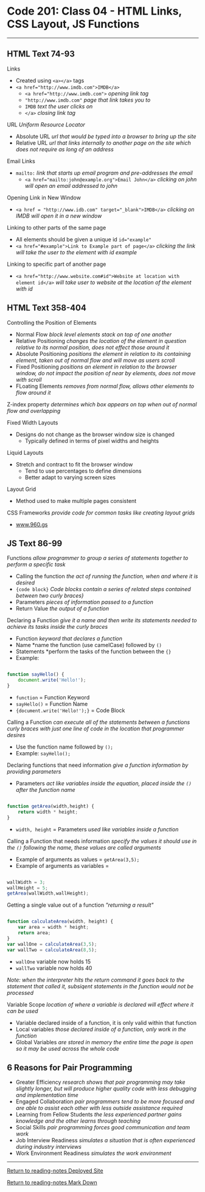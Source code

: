 # Code 201: Class 04 - HTML Links, CSS Layout, JS Functions

***

## HTML Text 74-93

Links

- Created using `<a></a>` tags
- `<a href="http://www.imdb.com">IMDB</a>`
  - `<a href="http://www.imdb.com">` *opening link tag*
  - `"http://www.imdb.com"` *page that link takes you to*
  - `IMDB` *text the user clicks on*
  - `</a>` *closing link tag*

URL *Uniform Resource Locator*

- Absolute URL *url that would be typed into a browser to bring up the site*
- Relative URL *url that links internally to another page on the site which does not require as long of an address*

Email Links

- `mailto:` *link that starts up email program and pre-addresses the email*
  - `<a href="mailto:john@example.org">Email John</a>` *clicking on john will open an email addressed to john*

Opening Link in New Window

- `<a href = "http://www.idb.com" target="_blank">IMDB</a>` *clicking on IMDB will open it in a new window*

Linking to other parts of the same page

- All elements should be given a unique id `id="example"`
- `<a href="#example">Link to Example part of page</a>` *clicking the link will take the user to the element with id example*

Linking to specific part of another page

- `<a href="http://www.website.com#id">Website at location with element id</a>` *will take user to website at the location of the element with id*

## HTML Text 358-404

Controlling the Position of Elements

- Normal Flow *block level elements stack on top of one another*
- Relative Positioning *changes the location of the element in question relative to its normal position, does not effect those around it*
- Absolute Positioning *positions the element in relation to its containing element, taken out of normal flow and will move as users scroll*
- Fixed Positioning *positions an element in relation to the browser window, do not impact the position of near by elements, does not move with scroll*
- FLoating Elements *removes from normal flow, allows other elements to flow around it*

Z-index property *determines which box appears on top when out of normal flow and overlapping*

Fixed Width Layouts

- Designs do not change as the browser window size is changed
  - Typically defined in terms of pixel widths and heights

Liquid Layouts

- Stretch and contract to fit the browser window
  - Tend to use percentages to define dimensions
  - Better adapt to varying screen sizes

Layout Grid

- Method used to make multiple pages consistent

CSS Frameworks *provide code for common tasks like creating layout grids*

- www.960.gs

## JS Text 86-99

Functions *allow programmer to group a series of statements together to perform a specific task*

- Calling the function *the act of running the function, when and where it is desired*
- `{code block}` *Code blocks contain a series of related steps contained between two curly braces}*
- Parameters *pieces of information passed to a function*
- Return Value *the output of a function*

Declaring a Function *give it a name and then write its statements needed to achieve its tasks inside the curly braces*

- Function *keyword that declares a function*
- Name *name the function (use camelCase) followed by `()`
- Statements *perform the tasks of the function between the `{}`
- Example:

```javascript

function sayHello() {
    document.write('Hello!');
}

```

- `function` = Function Keyword
- `sayHello()` = Function Name
- `{document.write('Hello!');}` = Code Block

Calling a Function *can execute all of the statements between a functions curly braces with just one line of code in the location that programmer desires*

- Use the function name followed by `();`
- Example: `sayHello();`

Declaring functions that need information *give a function information by providing parameters*

- Parameters *act like variables inside the equation, placed inside the `()` after the function name*

```javascript

function getArea(width,height) {
    return width * height;
}

```

- `width, height` = Parameters *used like variables inside a function*

Calling a Function that needs information *specify the values it should use in the `()` following the name, these values are called arguments*

- Example of arguments as values = `getArea(3,5);`
- Example of arguments as variables =

```javascript

wallWidth = 3;
wallHeight = 5;
getArea(wallWidth,wallHeight);

```

Getting a single value out of a function *"returning a result"*

```javascript

function calculateArea(width, height) {
    var area = width * height;
    return area;
}
var wallOne = calculateArea(3,5);
var wallTwo = calculateArea(8,5);

```

- `wallOne` variable now holds 15
- `wallTwo` variable now holds 40

*Note: when the interpreter hits the return command it goes back to the statement that called it, subsiqent statements in the function would not be processed*

Variable Scope *location of where a variable is declared will effect where it can be used*

- Variable declared inside of a function, it is only valid within that function
- Local variables *those declared inside of a function, only work in the function*
- Global Variables *are stored in memory the entire time the page is open so it may be used across the whole code*




## 6 Reasons for Pair Programming

- Greater Efficiency *research shows that pair programming may take slightly longer, but will produce higher quality code with less debugging and implementation time*
- Engaged Collaboration *pair programmers tend to be more focused and are able to assist each other with less outside assistance required*
- Learning from Fellow Students *the less experienced partner gains knowledge and the other learns through teaching*
- Social Skills *pair programming forces good communication and team work*
- Job Interview Readiness *simulates a situation that is often experienced during industry interviews*
- Work Environment Readiness *simulates the work environment*


***

[Return to reading-notes Deployed Site](https://paneks19.github.io/reading-notes/)

[Return to reading-notes Mark Down](https://github.com/paneks19/reading-notes)